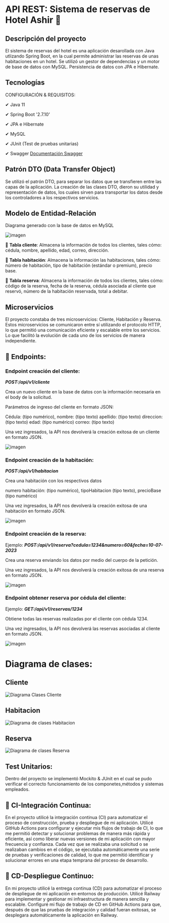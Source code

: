 # API REST: Sistema de reservas de Hotel Ashir :city_sunset:

## Descripción del proyecto
El sistema de reservas del hotel es una aplicación desarollada con Java utlizando Spring Boot, en la cual permite administrar las reservas de unas habitaciones en un hotel. Se utilizó un gestor de dependencias y un motor de base de datos con MySQL. Persistencia de datos con JPA e Hibernate.
## Tecnologías
CONFIGURACIÓN & REQUISITOS:

✔ Java 11 

✔ Spring Boot '2.7.10' 

✔ JPA e Hibernate

✔ MySQL

✔ JUnit (Test de pruebas unitarias)

✔ Swagger [Documentación Swagger](https://reservas-workshopfinal-production-5151.up.railway.app/swagger-ui/index.html)

## Patrón DTO (Data Transfer Object)

Se utilizó el patrón DTO, para separar los datos que se transfieren entre las capas de la aplicación. La creación de las clases DTO, dieron su  utilidad y representación de datos, los cuales sirven para transportar los datos desde los controladores a los respectivos servicios.


## Modelo de Entidad-Relación
Diagrama generado con la base de datos en MySQL

![imagen](https://user-images.githubusercontent.com/114439510/232651286-704694af-30c4-4ca4-9a7d-84a7883afc3e.png)

:small_blue_diamond: **Tabla cliente**: Almacena la información de todos los clientes, tales cómo: cédula, nombre, apellido, edad, correo, dirección.  
 
:small_blue_diamond: **Tabla habitación**: Almacena la información las habitaciones, tales cómo: número de habitación, tipo de habitación (estándar o premium), precio base. 

:small_blue_diamond: **Tabla reserva**: Almacena la información de todos los clientes, tales cómo: código de la reserva, fecha de la reserva, cédula asociada al cliente que reservó, número de la habitación reservada, total a debitar. 


## Microservicios
El proyecto constaba de tres microservicios: Cliente, Habitación y Reserva. Estos microservicios se comunicaron entre sí utilizando el protocolo HTTP, lo que permitió una comunicación eficiente y escalable entre los servicios. Lo que facilitó la evolución de cada uno de los servicios de manera independiente.


## :dart: Endpoints:
### Endpoint creación del cliente:
***POST:/api/v1/cliente***

Crea un nuevo cliente en la base de datos con la información necesaria en el body de la solicitud.

Parámetros de ingreso del cliente en formato JSON:

Cédula: (tipo numérico), nombre: (tipo texto) apellido: (tipo texto) direccion: (tipo texto) edad: (tipo numérico) correo: (tipo texto)

Una vez ingresados, la API nos devolverá la creación exitosa de un cliente en formato JSON.

![imagen](https://user-images.githubusercontent.com/114439510/232663552-06a6c5d8-9dbf-4a0b-b55e-04d1baf67745.png)

### Endpoint creación de la habitación:
***POST:/api/v1/habitacion***

Crea una habitación con los respectivos datos

numero habitación: (tipo numérico), tipoHabitacion (tipo texto), precioBase (tipo numérico)

Una vez ingresados, la API nos devolverá la creación exitosa de una habitación en formato JSON.

![imagen](https://user-images.githubusercontent.com/114439510/232661922-842ba66e-2d09-45fc-b797-11fa8ec8c382.png)

### Endpoint creación de la reserva:
Ejemplo:
***POST:/api/v1/reserva?cedula=1234&numero=60&fecha=10-07-2023***

Crea una reserva enviando los datos por medio del cuerpo de la petición. 

Una vez ingresados, la API nos devolverá la creación exitosa de una reserva en formato JSON.

![imagen](https://user-images.githubusercontent.com/114439510/232663748-84631abc-214d-4cd8-aaa3-012cfdda84ac.png)

### Endpoint obtener reserva por cédula del cliente:
Ejemplo:
***GET:/api/v1/reservas/1234*** 

Obtiene todas las reservas realizadas por el cliente con cédula 1234.

Una vez ingresados, la API nos devolverá las reservas asociadas al cliente en formato JSON.

![imagen](https://user-images.githubusercontent.com/114439510/233262039-a1a99b25-e802-4bb8-b77a-0430788d07f1.png)

# Diagrama de clases:
## Cliente

![Diagrama Clases Cliente](https://user-images.githubusercontent.com/114439510/233262767-4c532a1d-0db9-4669-a321-6b0c551442e1.png)

## Habitacion

![Diagrama de clases Habitacion](https://user-images.githubusercontent.com/114439510/233262834-2a476dbb-5889-4ab5-9b9a-d09e1355a7ef.png)

## Reserva 

![Diagrama de clases Reserva](https://user-images.githubusercontent.com/114439510/233262853-0467b644-bcd4-4322-a23e-6e5dcc5c43bc.png)

## Test Unitarios:
Dentro del proyecto se implementó Mockito & JUnit en el cual se pudo verificar el correcto funcionamiento de los componetes,métodos y sistemas empleados. 

## :pushpin: CI-Integración Continua:
En el proyecto utilicé la integración continua (CI) para automatizar el proceso de construcción, prueba y despliegue de mi aplicación. Utilicé GitHub Actions para configurar y ejecutar mis flujos de trabajo de CI, lo que me permitió detectar y solucionar problemas de manera más rápida y eficiente, así como liberar nuevas versiones de mi aplicación con mayor frecuencia y confianza.
Cada vez que se realizaba una solicitud o se realizaban cambios en el código, se ejecutaba automáticamente una serie de pruebas y verificaciones de calidad, lo que me permitió identificar y solucionar errores en una etapa temprana del proceso de desarrollo.

## :pushpin: CD-Despliegue Continuo:
En mi proyecto utilicé la entrega continua (CD) para automatizar el proceso de despliegue de mi aplicación en entornos de producción. Utilicé Railway para implementar y gestionar mi infraestructura de manera sencilla y escalable.
Configuré mi flujo de trabajo de CD en GitHub Actions para que, después de que las pruebas de integración y calidad fueran exitosas, se desplegara automáticamente la aplicación en Railway.
